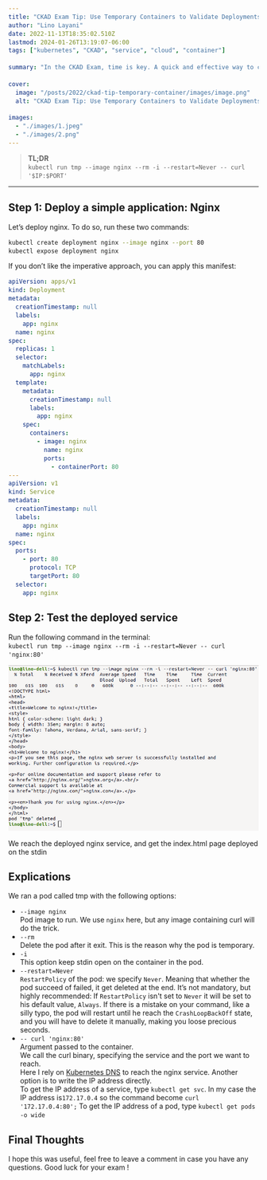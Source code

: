 ```yaml
---
title: "CKAD Exam Tip: Use Temporary Containers to Validate Deployments"
author: "Lino Layani"
date: 2022-11-13T18:35:02.510Z
lastmod: 2024-01-26T13:19:07-06:00
tags: ["kubernetes", "CKAD", "service", "cloud", "container"]

summary: "In the CKAD Exam, time is key. A quick and effective way to confirm that your pod or service is responding correctly is by using a temporary container for testing. Here's how"

cover:
  image: "/posts/2022/ckad-tip-temporary-container/images/image.png"
  alt: "CKAD Exam Tip: Use Temporary Containers to Validate Deployments"

images:
  - "./images/1.jpeg"
  - "./images/2.png"
---
```


> **TL;DR**  
> `kubectl run tmp --image nginx --rm -i --restart=Never -- curl '$IP:$PORT'`

---

## Step 1: Deploy a simple application: Nginx

Let’s deploy nginx. To do so, run these two commands:

```bash
kubectl create deployment nginx --image nginx --port 80
kubectl expose deployment nginx
```

If you don’t like the imperative approach, you can apply this manifest:

```yaml
apiVersion: apps/v1
kind: Deployment
metadata:
  creationTimestamp: null
  labels:
    app: nginx
  name: nginx
spec:
  replicas: 1
  selector:
    matchLabels:
      app: nginx
  template:
    metadata:
      creationTimestamp: null
      labels:
        app: nginx
    spec:
      containers:
        - image: nginx
          name: nginx
          ports:
            - containerPort: 80
---
apiVersion: v1
kind: Service
metadata:
  creationTimestamp: null
  labels:
    app: nginx
  name: nginx
spec:
  ports:
    - port: 80
      protocol: TCP
      targetPort: 80
  selector:
    app: nginx
```

## Step 2: Test the deployed service

Run the following command in the terminal:  
`kubectl run tmp --image nginx --rm -i --restart=Never -- curl 'nginx:80'`

![image](./images/2.png#center)

We reach the deployed nginx service, and get the index.html page deployed on the stdin

## Explications

We ran a pod called tmp with the following options:

- `--image nginx`  
  Pod image to run. We use `nginx` here, but any image containing curl will do the trick.
- `--rm`  
  Delete the pod after it exit. This is the reason why the pod is temporary.
- `-i`  
  This option keep stdin open on the container in the pod.
- `--restart=Never`  
  `RestartPolicy` of the pod: we specify `Never`. Meaning that whether the pod succeed of failed, it get deleted at the end.
  It’s not mandatory, but highly recommended: If `RestartPolicy` isn't set to `Never` it will be set to his default value, `Always`. If there is a mistake on your command, like a silly typo, the pod will restart until he reach the `CrashLoopBackOff` state, and you will have to delete it manually, making you loose precious seconds.
- `-- curl 'nginx:80'`  
  Argument passed to the container.  
  We call the curl binary, specifying the service and the port we want to reach.  
  Here I rely on [Kubernetes DNS](https://kubernetes.io/docs/concepts/services-networking/dns-pod-service/) to reach the nginx service. Another option is to write the IP address directly.  
  To get the IP address of a service, type `kubectl get svc`. In my case the IP address is`172.17.0.4` so the command become `curl '172.17.0.4:80';`
  To get the IP address of a pod, type `kubectl get pods -o wide`

## Final Thoughts

I hope this was useful, feel free to leave a comment in case you have any questions. Good luck for your exam !
